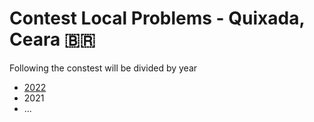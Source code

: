 # Contest Local Problems - Quixada, Ceara :brazil:

Following the constest will be divided by year

- [2022](./2022/)
- 2021
- ...